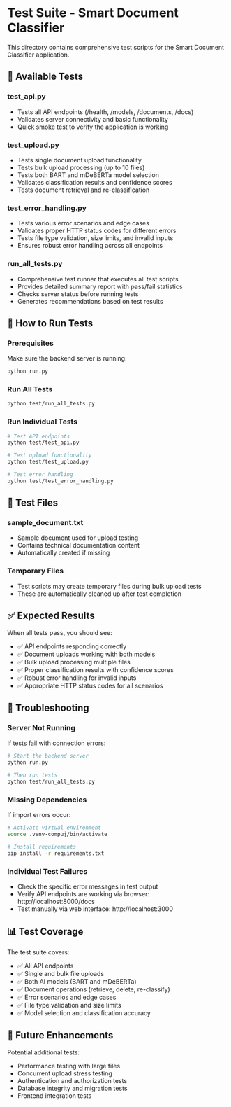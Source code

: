 # Test Suite - Smart Document Classifier

This directory contains comprehensive test scripts for the Smart Document Classifier application.

## 🧪 Available Tests

### **test_api.py**
- Tests all API endpoints (/health, /models, /documents, /docs)
- Validates server connectivity and basic functionality
- Quick smoke test to verify the application is working

### **test_upload.py**
- Tests single document upload functionality
- Tests bulk upload processing (up to 10 files)
- Tests both BART and mDeBERTa model selection
- Validates classification results and confidence scores
- Tests document retrieval and re-classification

### **test_error_handling.py**
- Tests various error scenarios and edge cases
- Validates proper HTTP status codes for different errors
- Tests file type validation, size limits, and invalid inputs
- Ensures robust error handling across all endpoints

### **run_all_tests.py**
- Comprehensive test runner that executes all test scripts
- Provides detailed summary report with pass/fail statistics
- Checks server status before running tests
- Generates recommendations based on test results

## 🚀 How to Run Tests

### Prerequisites
Make sure the backend server is running:
```bash
python run.py
```

### Run All Tests
```bash
python test/run_all_tests.py
```

### Run Individual Tests
```bash
# Test API endpoints
python test/test_api.py

# Test upload functionality
python test/test_upload.py

# Test error handling
python test/test_error_handling.py
```

## 📁 Test Files

### **sample_document.txt**
- Sample document used for upload testing
- Contains technical documentation content
- Automatically created if missing

### **Temporary Files**
- Test scripts may create temporary files during bulk upload tests
- These are automatically cleaned up after test completion

## ✅ Expected Results

When all tests pass, you should see:
- ✅ API endpoints responding correctly
- ✅ Document uploads working with both models
- ✅ Bulk upload processing multiple files
- ✅ Proper classification results with confidence scores
- ✅ Robust error handling for invalid inputs
- ✅ Appropriate HTTP status codes for all scenarios

## 🔧 Troubleshooting

### Server Not Running
If tests fail with connection errors:
```bash
# Start the backend server
python run.py

# Then run tests
python test/run_all_tests.py
```

### Missing Dependencies
If import errors occur:
```bash
# Activate virtual environment
source .venv-compuj/bin/activate

# Install requirements
pip install -r requirements.txt
```

### Individual Test Failures
- Check the specific error messages in test output
- Verify API endpoints are working via browser: http://localhost:8000/docs
- Test manually via web interface: http://localhost:3000

## 📊 Test Coverage

The test suite covers:
- ✅ All API endpoints
- ✅ Single and bulk file uploads
- ✅ Both AI models (BART and mDeBERTa)
- ✅ Document operations (retrieve, delete, re-classify)
- ✅ Error scenarios and edge cases
- ✅ File type validation and size limits
- ✅ Model selection and classification accuracy

## 🔮 Future Enhancements

Potential additional tests:
- Performance testing with large files
- Concurrent upload stress testing
- Authentication and authorization tests
- Database integrity and migration tests
- Frontend integration tests
